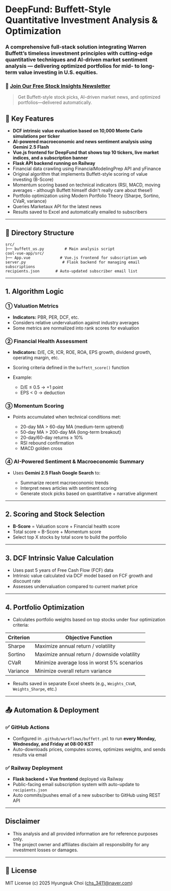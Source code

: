 # DeepFund: Buffett-Style Quantitative Investment Analysis & Optimization

### A comprehensive full-stack solution integrating Warren Buffett’s timeless investment principles with cutting-edge quantitative techniques and AI-driven market sentiment analysis — delivering optimized portfolios for mid- to long-term value investing in U.S. equities.


### 💌 [Join Our Free Stock Insights Newsletter](https://portfolio-production-54cf.up.railway.app/)

> Get Buffett-style stock picks, AI-driven market news, and optimized portfolios—delivered automatically.


## 🔧 Key Features
* **DCF intrinsic value evaluation based on 10,000 Monte Carlo simulations per ticker**
* **AI-powered macroeconomic and news sentiment analysis using Gemini 2.5 Flash**
* **Vue.js frontend for DeepFund that shows top 10 tickers, live market indices, and a subscription banner**
* **Flask API backend running on Railway**
* Financial data crawling using FinancialModelingPrep API and yFinance
* Original algorithm that implements Buffett-style scoring of value investing (B-Score)
* Momentum scoring based on technical indicators (RSI, MACD, moving averages - although Buffett himself didn't really care about these!)
* Portfolio optimization using Modern Portfolio Theory (Sharpe, Sortino, CVaR, variance)
* Queries Marketaux API for the latest news
* Results saved to Excel and automatically emailed to subscribers

---

## 📁 Directory Structure

```
src/
├── buffett_us.py         # Main analysis script
cool-vue-app/src/
├── App.vue             # Vue.js frontend for subscription web
server.py                # Flask backend for managing email subscriptions
recipients.json       # Auto-updated subscriber email list
```

---

## 1. Algorithm Logic

### ① Valuation Metrics

* **Indicators:** PBR, PER, DCF, etc.
* Considers relative undervaluation against industry averages
* Some metrics are normalized into rank scores for evaluation

### ② Financial Health Assessment

* **Indicators:** D/E, CR, ICR, ROE, ROA, EPS growth, dividend growth, operating margin, etc.
* Scoring criteria defined in the `buffett_score()` function
* Example:

  * D/E ≤ 0.5 → +1 point
  * EPS < 0 → deduction

### ③ Momentum Scoring

* Points accumulated when technical conditions met:

  * 20-day MA > 60-day MA (medium-term uptrend)
  * 50-day MA > 200-day MA (long-term breakout)
  * 20-day/60-day returns ≥ 10%
  * RSI rebound confirmation
  * MACD golden cross

### ④ AI-Powered Sentiment & Macroeconomic Summary

* Uses **Gemini 2.5 Flash Google Search** to:

  * Summarize recent macroeconomic trends
  * Interpret news articles with sentiment scoring
  * Generate stock picks based on quantitative + narrative alignment

---

## 2. Scoring and Stock Selection

* **B-Score** = Valuation score + Financial health score
* Total score = B-Score + Momentum score
* Select top X stocks by total score to build the portfolio

---

## 3. DCF Intrinsic Value Calculation

* Uses past 5 years of Free Cash Flow (FCF) data
* Intrinsic value calculated via DCF model based on FCF growth and discount rate
* Assesses undervaluation compared to current market price

---

## 4. Portfolio Optimization

* Calculates portfolio weights based on top stocks under four optimization criteria:

| Criterion | Objective Function                           |
| --------- | -------------------------------------------- |
| Sharpe    | Maximize annual return / volatility          |
| Sortino   | Maximize annual return / downside volatility |
| CVaR      | Minimize average loss in worst 5% scenarios  |
| Variance  | Minimize overall return variance             |

* Results saved in separate Excel sheets (e.g., `Weights_CVaR`, `Weights_Sharpe`, etc.)

---

## 📤 Automation & Deployment

### ✅ GitHub Actions

* Configured in `.github/workflows/buffett.yml` to run **every Monday, Wednesday, and Friday at 08:00 KST**
* Auto-downloads prices, computes scores, optimizes weights, and sends results via email

### ✅ Railway Deployment

* **Flask backend + Vue frontend** deployed via Railway
* Public-facing email subscription system with auto-update to `recipients.json`
* Auto commits/pushes email of a new subscriber to GitHub using REST API

---

## Disclaimer

* This analysis and all provided information are for reference purposes only.
* The project owner and affiliates disclaim all responsibility for any investment losses or damages.

---

## 📜 License

MIT License
(c) 2025 Hyungsuk Choi ([chs\_3411@naver.com](mailto:chs_3411@naver.com))
